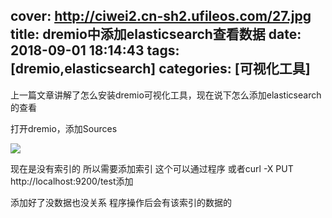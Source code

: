 cover: http://ciwei2.cn-sh2.ufileos.com/27.jpg
title: dremio中添加elasticsearch查看数据
date: 2018-09-01 18:14:43
tags: [dremio,elasticsearch]
categories: [可视化工具]
---
上一篇文章讲解了怎么安装dremio可视化工具，现在说下怎么添加elasticsearch的查看
<!--more-->

打开dremio，添加Sources

![](/images/创建es来源.jpg)

现在是没有索引的 所以需要添加索引 这个可以通过程序 或者curl -X PUT http://localhost:9200/test添加

添加好了没数据也没关系 程序操作后会有该索引的数据的